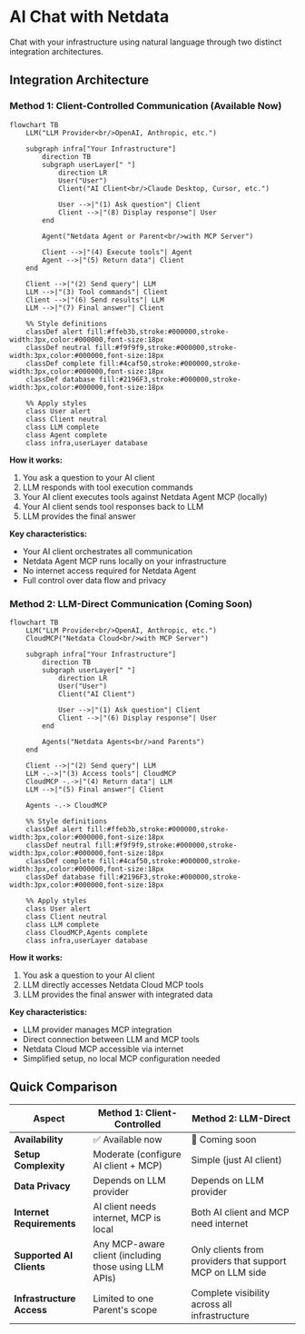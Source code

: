 # AI Chat with Netdata

Chat with your infrastructure using natural language through two distinct integration architectures.

## Integration Architecture

### Method 1: Client-Controlled Communication (Available Now)

```mermaid
flowchart TB
    LLM("LLM Provider<br/>OpenAI, Anthropic, etc.")
    
    subgraph infra["Your Infrastructure"]
        direction TB
        subgraph userLayer[" "]
            direction LR
            User("User") 
            Client("AI Client<br/>Claude Desktop, Cursor, etc.")
            
            User -->|"(1) Ask question"| Client
            Client -->|"(8) Display response"| User
        end
        
        Agent("Netdata Agent or Parent<br/>with MCP Server")
        
        Client -->|"(4) Execute tools"| Agent
        Agent -->|"(5) Return data"| Client
    end
    
    Client -->|"(2) Send query"| LLM
    LLM -->|"(3) Tool commands"| Client
    Client -->|"(6) Send results"| LLM
    LLM -->|"(7) Final answer"| Client
    
    %% Style definitions
    classDef alert fill:#ffeb3b,stroke:#000000,stroke-width:3px,color:#000000,font-size:18px
    classDef neutral fill:#f9f9f9,stroke:#000000,stroke-width:3px,color:#000000,font-size:18px
    classDef complete fill:#4caf50,stroke:#000000,stroke-width:3px,color:#000000,font-size:18px
    classDef database fill:#2196F3,stroke:#000000,stroke-width:3px,color:#000000,font-size:18px

    %% Apply styles
    class User alert
    class Client neutral
    class LLM complete
    class Agent complete
    class infra,userLayer database
```

**How it works:**

1. You ask a question to your AI client
2. LLM responds with tool execution commands
3. Your AI client executes tools against Netdata Agent MCP (locally)
4. Your AI client sends tool responses back to LLM
5. LLM provides the final answer

**Key characteristics:**

- Your AI client orchestrates all communication
- Netdata Agent MCP runs locally on your infrastructure
- No internet access required for Netdata Agent
- Full control over data flow and privacy

### Method 2: LLM-Direct Communication (Coming Soon)

```mermaid
flowchart TB
    LLM("LLM Provider<br/>OpenAI, Anthropic, etc.")
    CloudMCP("Netdata Cloud<br/>with MCP Server")
    
    subgraph infra["Your Infrastructure"]
        direction TB
        subgraph userLayer[" "]
            direction LR
            User("User")
            Client("AI Client")
            
            User -->|"(1) Ask question"| Client
            Client -->|"(6) Display response"| User
        end
        
        Agents("Netdata Agents<br/>and Parents")
    end
    
    Client -->|"(2) Send query"| LLM
    LLM -.->|"(3) Access tools"| CloudMCP
    CloudMCP -.->|"(4) Return data"| LLM
    LLM -->|"(5) Final answer"| Client
    
    Agents -.-> CloudMCP
    
    %% Style definitions
    classDef alert fill:#ffeb3b,stroke:#000000,stroke-width:3px,color:#000000,font-size:18px
    classDef neutral fill:#f9f9f9,stroke:#000000,stroke-width:3px,color:#000000,font-size:18px
    classDef complete fill:#4caf50,stroke:#000000,stroke-width:3px,color:#000000,font-size:18px
    classDef database fill:#2196F3,stroke:#000000,stroke-width:3px,color:#000000,font-size:18px

    %% Apply styles
    class User alert
    class Client neutral
    class LLM complete
    class CloudMCP,Agents complete
    class infra,userLayer database
```

**How it works:**

1. You ask a question to your AI client
2. LLM directly accesses Netdata Cloud MCP tools
3. LLM provides the final answer with integrated data

**Key characteristics:**

- LLM provider manages MCP integration
- Direct connection between LLM and MCP tools
- Netdata Cloud MCP accessible via internet
- Simplified setup, no local MCP configuration needed

## Quick Comparison

| Aspect | Method 1: Client-Controlled | Method 2: LLM-Direct |
|--------|---------------------------|---------------------|
| **Availability** | ✅ Available now | 🚧 Coming soon |
| **Setup Complexity** | Moderate (configure AI client + MCP) | Simple (just AI client) |
| **Data Privacy** | Depends on LLM provider | Depends on LLM provider |
| **Internet Requirements** | AI client needs internet, MCP is local | Both AI client and MCP need internet |
| **Supported AI Clients** | Any MCP-aware client (including those using LLM APIs) | Only clients from providers that support MCP on LLM side |
| **Infrastructure Access** | Limited to one Parent's scope | Complete visibility across all infrastructure |
